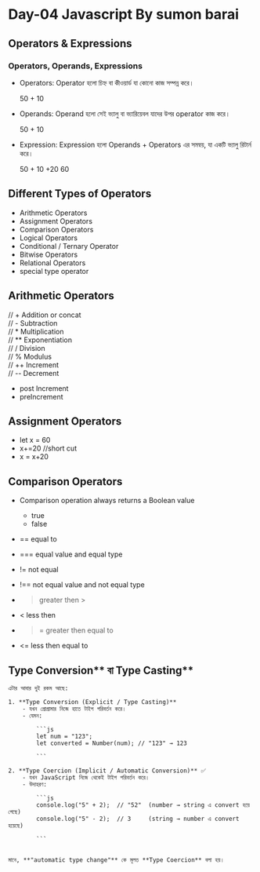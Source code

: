 # Day-04 Javascript By sumon barai

## Operators & Expressions

### Operators, Operands, Expressions

- Operators: Operator হলো চিহ্ন বা কীওয়ার্ড যা কোনো কাজ সম্পন্ন করে।

  50 + 10

- Operands: Operand হলো সেই ভ্যালু বা ভ্যারিয়েবল যাদের উপর operator কাজ করে।

  50 + 10

- Expression: Expression হলো Operands + Operators এর সমন্বয়, যা একটি ভ্যালু রিটার্ন করে।

  50 + 10 +20
  60

## Different Types of Operators

- Arithmetic Operators
- Assignment Operators
- Comparison Operators
- Logical Operators
- Conditional / Ternary Operator
- Bitwise Operators
- Relational Operators
- special type operator

## Arithmetic Operators

// + Addition or concat  
 // - Subtraction  
 // \* Multiplication  
 // \*\* Exponentiation  
 // / Division  
 // % Modulus  
 // ++ Increment  
 // -- Decrement

- post Increment
- preIncrement

## Assignment Operators

- let x = 60
- x+=20 //short cut
- x = x+20

## Comparison Operators

- Comparison operation always returns a Boolean value

  - true
  - false

- == equal to
- === equal value and equal type
- != not equal
- !== not equal value and not equal type
- > greater then >
- < less then
- > = greater then equal to
- <= less then equal to

## Type Conversion** বা Type Casting**

    এটার আবার দুই রকম আছে:

    1. **Type Conversion (Explicit / Type Casting)**
        - যখন প্রোগ্রামার নিজে হাতে টাইপ পরিবর্তন করে।
        - যেমন:

            ```js
            let num = "123";
            let converted = Number(num); // "123" → 123

            ```

    2. **Type Coercion (Implicit / Automatic Conversion)** ✅
        - যখন JavaScript নিজে থেকেই টাইপ পরিবর্তন করে।
        - উদাহরণ:

            ```js
            console.log("5" + 2);  // "52"  (number → string এ convert হয়ে গেছে)
            console.log("5" - 2);  // 3     (string → number এ convert হয়েছে)

            ```


    মানে, **"automatic type change"** কে মূলত **Type Coercion** বলা হয়।
